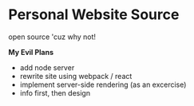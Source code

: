 Personal Website Source
=======================

open source 'cuz why not!

**My Evil Plans**

- add node server
- rewrite site using webpack / react
- implement server-side rendering (as an excercise)
- info first, then design
